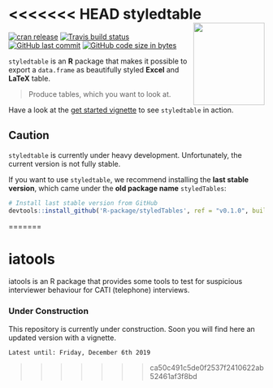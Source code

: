 <<<<<<< HEAD
styledtable <img src="man/figures/logo.png" align="right" alt="" width=140 height=162 />
========================================================================================

<!-- badges: start -->
[![cran release](https://www.r-pkg.org/badges/version-last-release/styledtable)](https://www.r-pkg.org/badges/version-last-release/styledtable) [![Travis build status](https://travis-ci.org/R-package/styledtable.svg?branch=master)](https://travis-ci.org/R-package/styledtable) [![GitHub last commit](https://img.shields.io/github/last-commit/R-package/styledtable.svg?logo=github)](https://github.com/R-package/styledtable/commits/master) [![GitHub code size in bytes](https://img.shields.io/github/languages/code-size/R-package/styledtable.svg?logo=github)](https://github.com/R-package/styledtable) <!-- badges: end -->

`styledtable` is an **R** package that makes it possible to export a `data.frame` as beautifully styled **Excel** and **LaTeX** table.

> Produce tables, which you want to look at.

Have a look at the [get started vignette](https://R-package.github.io/styledtable/articles/styledtable.html) to see `styledtable` in action.

Caution
-------

`styledtable` is currently under heavy development. Unfortunately, the current version is not fully stable.

If you want to use `styledtable`, we recommend installing the **last stable version**, which came under the **old package name** `styledTables`:

``` r
# Install last stable version from GitHub
devtools::install_github('R-package/styledTables', ref = "v0.1.0", build_opts = NULL)
```
=======
# iatools

iatools is an R package that provides some tools to test for suspicious interviewer behaviour for CATI (telephone) interviews. 

### Under Construction 

This repository is currently under construction. Soon you will find here an updated version with a vignette. 

```
Latest until: Friday, December 6th 2019 
```
>>>>>>> ca50c491c5de0f2537f2410622ab52461af3f8bd
